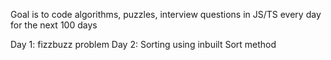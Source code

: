 Goal is to code algorithms, puzzles, interview questions in JS/TS every day for the next 100 days

Day 1: fizzbuzz problem
Day 2: 
    Sorting using inbuilt Sort method